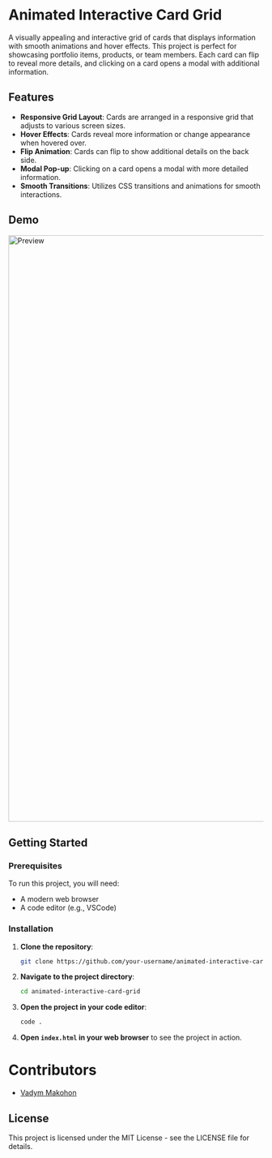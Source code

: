# Animated Interactive Card Grid

A visually appealing and interactive grid of cards that displays information with smooth animations and hover effects. This project is perfect for showcasing portfolio items, products, or team members. Each card can flip to reveal more details, and clicking on a card opens a modal with additional information.

## Features

- **Responsive Grid Layout**: Cards are arranged in a responsive grid that adjusts to various screen sizes.
- **Hover Effects**: Cards reveal more information or change appearance when hovered over.
- **Flip Animation**: Cards can flip to show additional details on the back side.
- **Modal Pop-up**: Clicking on a card opens a modal with more detailed information.
- **Smooth Transitions**: Utilizes CSS transitions and animations for smooth interactions.

## Demo
<img width="1157" alt="Preview" src="https://github.com/user-attachments/assets/33b5de3d-10e7-42cc-9ef1-ad59ac8434c8">

## Getting Started

### Prerequisites

To run this project, you will need:
- A modern web browser
- A code editor (e.g., VSCode)

### Installation

1. **Clone the repository**:
    ```sh
    git clone https://github.com/your-username/animated-interactive-card-grid.git
    ```

2. **Navigate to the project directory**:
    ```sh
    cd animated-interactive-card-grid
    ```

3. **Open the project in your code editor**:
    ```sh
    code .
    ```

4. **Open `index.html` in your web browser** to see the project in action.

# Contributors
- [Vadym Makohon](https://github.com/VadymMakohon)

## License
This project is licensed under the MIT License - see the LICENSE file for details.
